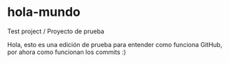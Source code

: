 # hola-mundo
Test project / Proyecto de prueba

Hola, esto es una edición de prueba para entender como funciona GitHub, por ahora como funcionan los commits :)

